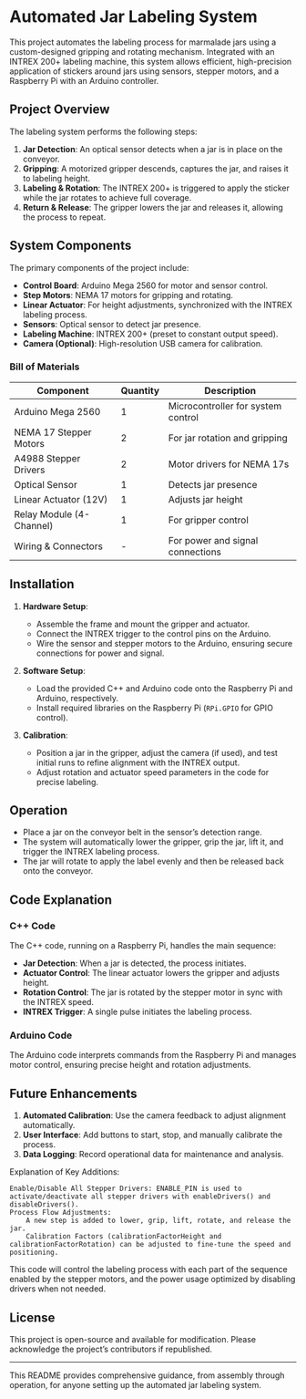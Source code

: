 # Automated Jar Labeling System

This project automates the labeling process for marmalade jars using a custom-designed gripping and rotating mechanism. Integrated with an INTREX 200+ labeling machine, this system allows efficient, high-precision application of stickers around jars using sensors, stepper motors, and a Raspberry Pi with an Arduino controller. 

## Project Overview

The labeling system performs the following steps:
1. **Jar Detection**: An optical sensor detects when a jar is in place on the conveyor.
2. **Gripping**: A motorized gripper descends, captures the jar, and raises it to labeling height.
3. **Labeling & Rotation**: The INTREX 200+ is triggered to apply the sticker while the jar rotates to achieve full coverage.
4. **Return & Release**: The gripper lowers the jar and releases it, allowing the process to repeat.

## System Components

The primary components of the project include:

- **Control Board**: Arduino Mega 2560 for motor and sensor control.
- **Step Motors**: NEMA 17 motors for gripping and rotating.
- **Linear Actuator**: For height adjustments, synchronized with the INTREX labeling process.
- **Sensors**: Optical sensor to detect jar presence.
- **Labeling Machine**: INTREX 200+ (preset to constant output speed).
- **Camera (Optional)**: High-resolution USB camera for calibration.

### Bill of Materials

| Component               | Quantity | Description                       |
|-------------------------|----------|-----------------------------------|
| Arduino Mega 2560       | 1        | Microcontroller for system control |
| NEMA 17 Stepper Motors  | 2        | For jar rotation and gripping    |
| A4988 Stepper Drivers   | 2        | Motor drivers for NEMA 17s       |
| Optical Sensor          | 1        | Detects jar presence             |
| Linear Actuator (12V)   | 1        | Adjusts jar height               |
| Relay Module (4-Channel)| 1        | For gripper control              |
| Wiring & Connectors     | -        | For power and signal connections |

## Installation

1. **Hardware Setup**:
   - Assemble the frame and mount the gripper and actuator.
   - Connect the INTREX trigger to the control pins on the Arduino.
   - Wire the sensor and stepper motors to the Arduino, ensuring secure connections for power and signal.

2. **Software Setup**:
   - Load the provided C++ and Arduino code onto the Raspberry Pi and Arduino, respectively.
   - Install required libraries on the Raspberry Pi (`RPi.GPIO` for GPIO control).

3. **Calibration**:
   - Position a jar in the gripper, adjust the camera (if used), and test initial runs to refine alignment with the INTREX output.
   - Adjust rotation and actuator speed parameters in the code for precise labeling.

## Operation

- Place a jar on the conveyor belt in the sensor’s detection range.
- The system will automatically lower the gripper, grip the jar, lift it, and trigger the INTREX labeling process.
- The jar will rotate to apply the label evenly and then be released back onto the conveyor.

## Code Explanation

### C++ Code

The C++ code, running on a Raspberry Pi, handles the main sequence:
- **Jar Detection**: When a jar is detected, the process initiates.
- **Actuator Control**: The linear actuator lowers the gripper and adjusts height.
- **Rotation Control**: The jar is rotated by the stepper motor in sync with the INTREX speed.
- **INTREX Trigger**: A single pulse initiates the labeling process.

### Arduino Code

The Arduino code interprets commands from the Raspberry Pi and manages motor control, ensuring precise height and rotation adjustments. 

## Future Enhancements

1. **Automated Calibration**: Use the camera feedback to adjust alignment automatically.
2. **User Interface**: Add buttons to start, stop, and manually calibrate the process.
3. **Data Logging**: Record operational data for maintenance and analysis.

Explanation of Key Additions:

    Enable/Disable All Stepper Drivers: ENABLE_PIN is used to activate/deactivate all stepper drivers with enableDrivers() and disableDrivers().
    Process Flow Adjustments:
        A new step is added to lower, grip, lift, rotate, and release the jar.
        Calibration Factors (calibrationFactorHeight and calibrationFactorRotation) can be adjusted to fine-tune the speed and positioning.

This code will control the labeling process with each part of the sequence enabled by the stepper motors, and the power usage optimized by disabling drivers when not needed.

## License

This project is open-source and available for modification. Please acknowledge the project’s contributors if republished.

---

This README provides comprehensive guidance, from assembly through operation, for anyone setting up the automated jar labeling system.
